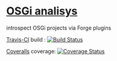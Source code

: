 [OSGi analisys](http://rmpestano.github.io/intrabundle/)
===========

introspect OSGi projects via Forge plugins


[Travis-CI](https://travis-ci.org/rmpestano/intrabundle) build :
[![Build Status](https://travis-ci.org/rmpestano/intrabundle.png)](https://travis-ci.org/rmpestano/intrabundle)

[Coveralls](https://coveralls.io/r/rmpestano/intrabundle) coverage:
[![Coverage Status](https://coveralls.io/repos/rmpestano/intrabundle/badge.png)](https://coveralls.io/r/rmpestano/intrabundle)
